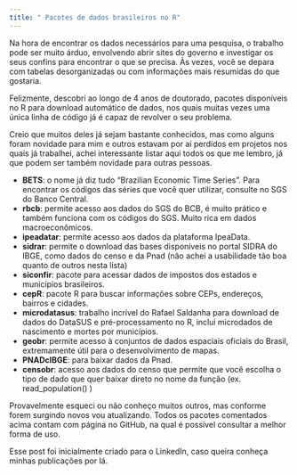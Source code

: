 ```yaml
---
title: " Pacotes de dados brasileiros no R"
---
```



Na hora de encontrar os dados necessários para uma pesquisa, o trabalho pode ser muito árduo, envolvendo abrir sites do governo e investigar os seus confins para encontrar o que se precisa. Às vezes, você se depara com tabelas desorganizadas ou com informações mais resumidas do que gostaria.

Felizmente, descobri ao longo de 4 anos de doutorado, pacotes disponíveis no R para download automático de dados, nos quais muitas vezes uma única linha de código já é capaz de revolver o seu problema.

Creio que muitos deles já sejam bastante conhecidos, mas como alguns foram novidade para mim e outros estavam por aí perdidos em projetos nos quais já trabalhei, achei interessante listar aqui todos os que me lembro, já que podem ser também novidade para outras pessoas.
- **BETS**: o nome já diz tudo “Brazilian Economic Time Series”. Para encontrar os códigos das séries que você quer utilizar, consulte no SGS do Banco Central.
- **rbcb**: permite acesso aos dados do SGS do BCB, é muito prático e também funciona com os códigos do SGS. Muito rica em dados macroeconômicos.
- **ipeadatar**: permite acesso aos dados da plataforma IpeaData.
- **sidrar**: permite o download das bases disponíveis no portal SIDRA do IBGE, como dados do censo e da Pnad (não achei a usabilidade tão boa quanto de outros nesta lista)
- **siconfir**: pacote para acessar dados de impostos dos estados e municípios brasileiros.
- **cepR**: pacote R para buscar informações sobre CEPs, endereços, bairros e cidades.
- **microdatasus**: trabalho incrível do Rafael Saldanha para download de dados do DataSUS e pré-processamento no R, inclui microdados de nascimento e mortes por municípios.
- **geobr**: permite acesso à conjuntos de dados espaciais oficiais do Brasil, extremamente útil para o desenvolvimento de mapas.
- **PNADcIBGE**: para baixar dados da Pnad.
- **censobr**: acesso aos dados do censo que permite que você escolha o tipo de dado que quer baixar direto no nome da função (ex. read_population() ) 

Provavelmente esqueci ou não conheço muitos outros, mas conforme forem surgindo novos vou atualizando. Todos os pacotes comentados acima contam com página no GitHub, na qual é possível consultar a melhor forma de uso.

Esse post foi inicialmente criado para o LinkedIn, caso queira conheça minhas publicações por lá.
